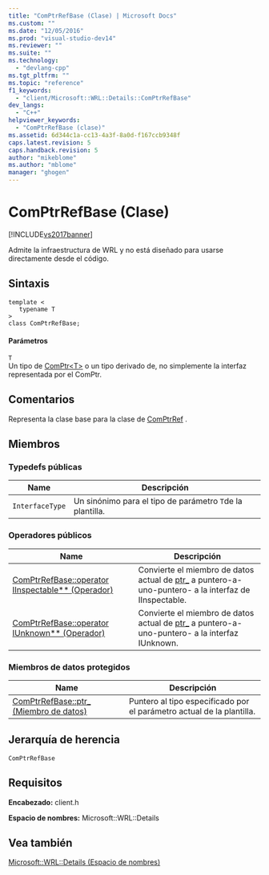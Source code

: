 ```yaml
---
title: "ComPtrRefBase (Clase) | Microsoft Docs"
ms.custom: ""
ms.date: "12/05/2016"
ms.prod: "visual-studio-dev14"
ms.reviewer: ""
ms.suite: ""
ms.technology: 
  - "devlang-cpp"
ms.tgt_pltfrm: ""
ms.topic: "reference"
f1_keywords: 
  - "client/Microsoft::WRL::Details::ComPtrRefBase"
dev_langs: 
  - "C++"
helpviewer_keywords: 
  - "ComPtrRefBase (clase)"
ms.assetid: 6d344c1a-cc13-4a3f-8a0d-f167ccb9348f
caps.latest.revision: 5
caps.handback.revision: 5
author: "mikeblome"
ms.author: "mblome"
manager: "ghogen"
---
```

# ComPtrRefBase (Clase)
[!INCLUDE[vs2017banner](../assembler/inline/includes/vs2017banner.md)]

Admite la infraestructura de WRL y no está diseñado para usarse directamente desde el código.  
  
## Sintaxis  
  
```  
template <  
   typename T  
>  
class ComPtrRefBase;  
```  
  
#### Parámetros  
 `T`  
 Un tipo de [ComPtr\<T\>](../windows/comptr-class.md) o un tipo derivado de, no simplemente la interfaz representada por el ComPtr.  
  
## Comentarios  
 Representa la clase base para la clase de [ComPtrRef](../Topic/ComPtrRef%20Class.md) .  
  
## Miembros  
  
### Typedefs públicas  
  
|Name|Descripción|  
|----------|-----------------|  
|`InterfaceType`|Un sinónimo para el tipo de parámetro `T`de la plantilla.|  
  
### Operadores públicos  
  
|Name|Descripción|  
|----------|-----------------|  
|[ComPtrRefBase::operator IInspectable\*\* \(Operador\)](../windows/comptrrefbase-operator-iinspectable-star-star-operator.md)|Convierte el miembro de datos actual de [ptr\_](../windows/comptrrefbase-ptr-data-member.md) a puntero\-a\-uno\-puntero\- a la interfaz de IInspectable.|  
|[ComPtrRefBase::operator IUnknown\*\* \(Operador\)](../windows/comptrrefbase-operator-iunknown-star-star-operator.md)|Convierte el miembro de datos actual de [ptr\_](../windows/comptrrefbase-ptr-data-member.md) a puntero\-a\-uno\-puntero\- a la interfaz IUnknown.|  
  
### Miembros de datos protegidos  
  
|Name|Descripción|  
|----------|-----------------|  
|[ComPtrRefBase::ptr\_ \(Miembro de datos\)](../windows/comptrrefbase-ptr-data-member.md)|Puntero al tipo especificado por el parámetro actual de la plantilla.|  
  
## Jerarquía de herencia  
 `ComPtrRefBase`  
  
## Requisitos  
 **Encabezado:** client.h  
  
 **Espacio de nombres:** Microsoft::WRL::Details  
  
## Vea también  
 [Microsoft::WRL::Details \(Espacio de nombres\)](../windows/microsoft-wrl-details-namespace.md)